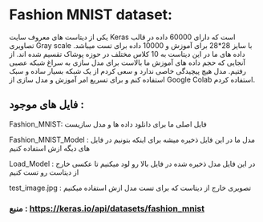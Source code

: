 # Fashion MNIST dataset:
یکی از دیتاست های معروف سایت Keras است که دارای 60000 داده در قالب تصاویری Gray scale با سایز 28*28 برای آموزش و 10000 داده برای تست میباشد. داده های ما در این دیتاست به 10 کلاس مختلف در حوزه پوشاک تقسیم شده اند. از آنجایی که حجم داده های آموزش ما بالاست برای مدل سازی به سراغ شبکه عصبی رفتیم. مدل هیچ پیچیدگی خاصی ندارد و سعی کردم از یک شبکه بسیار ساده و سبک استفاده کنم و برای تسریع امر آموزش و مدل سازی از Google Colab استفاده کردم.

## فایل های موجود :
Fashion_MNIST: فایل اصلی ما برای دانلود داده ها و مدل سازیست

Fashion_MNIST_Model : مدل ما در این فایل ذخیره میشه برای اینکه بتونیم در فایل های دیگه ازش استفاده کنیم

Load_Model : در این فایل مدل ذخیره شده در فایل بالا رو لود میکنیم تا عکسی خارج از دیتاست رو تست کنیم

test_image.jpg : تصویری خارج از دیتاست که برای تست مدل ازش استفاده میکنیم



### منبع : https://keras.io/api/datasets/fashion_mnist
